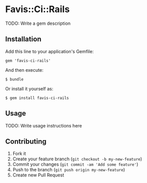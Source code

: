 # Favis::Ci::Rails

TODO: Write a gem description

## Installation

Add this line to your application's Gemfile:

    gem 'favis-ci-rails'

And then execute:

    $ bundle

Or install it yourself as:

    $ gem install favis-ci-rails

## Usage

TODO: Write usage instructions here

## Contributing

1. Fork it
2. Create your feature branch (`git checkout -b my-new-feature`)
3. Commit your changes (`git commit -am 'Add some feature'`)
4. Push to the branch (`git push origin my-new-feature`)
5. Create new Pull Request
